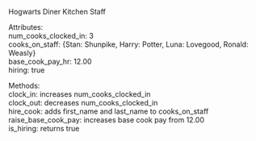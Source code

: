 Hogwarts Diner Kitchen Staff  

Attributes:  
num_cooks_clocked_in: 3  
cooks_on_staff: {Stan: Shunpike, Harry: Potter, Luna: Lovegood, Ronald: Weasly}  
base_cook_pay_hr: 12.00  
hiring: true  

Methods:  
clock_in: increases num_cooks_clocked_in  
clock_out: decreases num_cooks_clocked_in  
hire_cook: adds first_name and last_name to cooks_on_staff  
raise_base_cook_pay: increases base cook pay from 12.00  
is_hiring: returns true  
